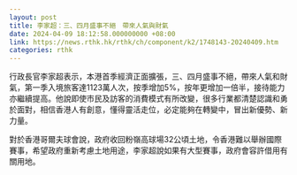 ```yaml
---
layout: post
title: 李家超：三、四月盛事不絕　帶來人氣與財氣
date: 2024-04-09 18:12:58.000000000 +08:00
link: https://news.rthk.hk/rthk/ch/component/k2/1748143-20240409.htm
categories: rthk
---
```


行政長官李家超表示，本港首季經濟正面擴張，三、四月盛事不絕，帶來人氣和財氣，第一季入境旅客達1123萬人次，按季增加5%，按年更增加一倍半，接待能力亦繼續提高。他說即使市民及訪客的消費模式有所改變，很多行業都清楚認識和勇於面對，相信香港人有創意，懂得靈活走位，必定能夠在轉變中，冒出新優勢、新力量。

對於香港哥爾夫球會說，政府收回粉嶺高球場32公頃土地，令香港難以舉辦國際賽事，希望政府重新考慮土地用途，李家超說如果有大型賽事，政府會容許借用有關用地。
